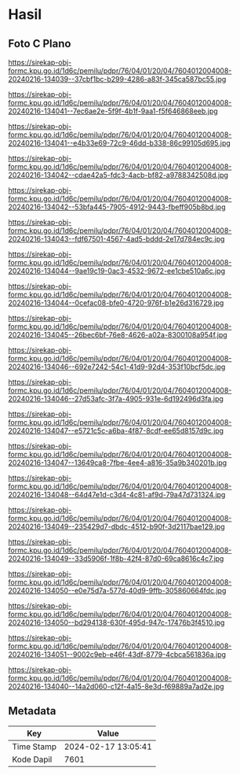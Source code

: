 # Hasil

## Foto C Plano

https://sirekap-obj-formc.kpu.go.id/1d6c/pemilu/pdpr/76/04/01/20/04/7604012004008-20240216-134039--37cbf1bc-b299-4286-a83f-345ca587bc55.jpg

https://sirekap-obj-formc.kpu.go.id/1d6c/pemilu/pdpr/76/04/01/20/04/7604012004008-20240216-134041--7ec6ae2e-5f9f-4b1f-9aa1-f5f646868eeb.jpg

https://sirekap-obj-formc.kpu.go.id/1d6c/pemilu/pdpr/76/04/01/20/04/7604012004008-20240216-134041--e4b33e69-72c9-46dd-b338-86c99105d695.jpg

https://sirekap-obj-formc.kpu.go.id/1d6c/pemilu/pdpr/76/04/01/20/04/7604012004008-20240216-134042--cdae42a5-fdc3-4acb-bf82-a9788342508d.jpg

https://sirekap-obj-formc.kpu.go.id/1d6c/pemilu/pdpr/76/04/01/20/04/7604012004008-20240216-134042--53bfa445-7905-4912-9443-fbeff905b8bd.jpg

https://sirekap-obj-formc.kpu.go.id/1d6c/pemilu/pdpr/76/04/01/20/04/7604012004008-20240216-134043--fdf67501-4567-4ad5-bddd-2e17d784ec9c.jpg

https://sirekap-obj-formc.kpu.go.id/1d6c/pemilu/pdpr/76/04/01/20/04/7604012004008-20240216-134044--9ae19c19-0ac3-4532-9672-ee1cbe510a6c.jpg

https://sirekap-obj-formc.kpu.go.id/1d6c/pemilu/pdpr/76/04/01/20/04/7604012004008-20240216-134044--0cefac08-bfe0-4720-976f-b1e26d316729.jpg

https://sirekap-obj-formc.kpu.go.id/1d6c/pemilu/pdpr/76/04/01/20/04/7604012004008-20240216-134045--26bec6bf-76e8-4626-a02a-8300108a954f.jpg

https://sirekap-obj-formc.kpu.go.id/1d6c/pemilu/pdpr/76/04/01/20/04/7604012004008-20240216-134046--692e7242-54c1-41d9-92d4-353f10bcf5dc.jpg

https://sirekap-obj-formc.kpu.go.id/1d6c/pemilu/pdpr/76/04/01/20/04/7604012004008-20240216-134046--27d53afc-3f7a-4905-931e-6d192496d3fa.jpg

https://sirekap-obj-formc.kpu.go.id/1d6c/pemilu/pdpr/76/04/01/20/04/7604012004008-20240216-134047--e5721c5c-a6ba-4f87-8cdf-ee65d8157d9c.jpg

https://sirekap-obj-formc.kpu.go.id/1d6c/pemilu/pdpr/76/04/01/20/04/7604012004008-20240216-134047--13649ca8-7fbe-4ee4-a816-35a9b340201b.jpg

https://sirekap-obj-formc.kpu.go.id/1d6c/pemilu/pdpr/76/04/01/20/04/7604012004008-20240216-134048--64d47e1d-c3d4-4c81-af9d-79a47d731324.jpg

https://sirekap-obj-formc.kpu.go.id/1d6c/pemilu/pdpr/76/04/01/20/04/7604012004008-20240216-134049--235429d7-dbdc-4512-b90f-3d2117bae129.jpg

https://sirekap-obj-formc.kpu.go.id/1d6c/pemilu/pdpr/76/04/01/20/04/7604012004008-20240216-134049--33d5906f-1f8b-42f4-87d0-69ca8616c4c7.jpg

https://sirekap-obj-formc.kpu.go.id/1d6c/pemilu/pdpr/76/04/01/20/04/7604012004008-20240216-134050--e0e75d7a-577d-40d9-9ffb-305860664fdc.jpg

https://sirekap-obj-formc.kpu.go.id/1d6c/pemilu/pdpr/76/04/01/20/04/7604012004008-20240216-134050--bd294138-630f-495d-947c-17476b3f4510.jpg

https://sirekap-obj-formc.kpu.go.id/1d6c/pemilu/pdpr/76/04/01/20/04/7604012004008-20240216-134051--9002c9eb-e46f-43df-8779-4cbca561836a.jpg

https://sirekap-obj-formc.kpu.go.id/1d6c/pemilu/pdpr/76/04/01/20/04/7604012004008-20240216-134040--14a2d060-c12f-4a15-8e3d-f69889a7ad2e.jpg


## Metadata

| Key        | Value               |
| ---------- | ------------------- |
| Time Stamp | 2024-02-17 13:05:41 |
| Kode Dapil | 7601                |



